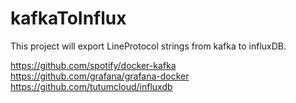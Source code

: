 # kafkaToInflux
This project will export LineProtocol strings from kafka to influxDB.

https://github.com/spotify/docker-kafka
https://github.com/grafana/grafana-docker
https://github.com/tutumcloud/influxdb
